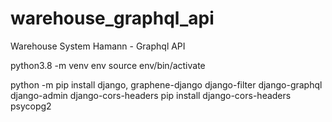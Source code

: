 # warehouse_graphql_api
Warehouse System Hamann - Graphql API

python3.8 -m venv env
source env/bin/activate

python -m pip install django, graphene-django django-filter django-graphql django-admin django-cors-headers
pip install django-cors-headers psycopg2
